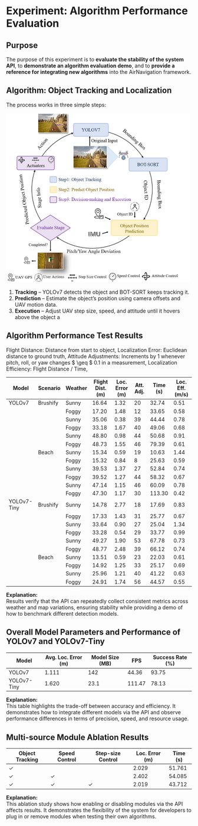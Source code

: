 # Experiment: Algorithm Performance Evaluation

## Purpose
The purpose of this experiment is to **evaluate the stability of the system API**, to **demonstrate an algorithm evaluation demo**, and to **provide a reference for integrating new algorithms** into the AirNavigation framework.

## Algorithm: Object Tracking and Localization

The process works in three simple steps:

<img src="algorithm.png" alt="algorithm" width="500">

1. **Tracking** – YOLOv7 detects the object and BOT-SORT keeps tracking it.  
2. **Prediction** – Estimate the object’s position using camera offsets and UAV motion data.  
3. **Execution** – Adjust UAV step size, speed, and attitude until it hovers above the object a


## Algorithm Performance Test Results

Flight Distance: Distance from start to object,
Localization Error: Euclidean distance to ground truth,
Attitude Adjustments: Increments by 1 whenever pitch, roll, or yaw changes $ \geq $ 0.1 in a measurement,
Localization Efficiency: Flight Distance / Time,


| Model       | Scenario  | Weather | Flight Dist. (m) | Loc. Error (m) | Att. Adj. | Time (s) | Loc. Eff. (m/s) |
|-------------|-----------|---------|------------------|----------------|-----------|----------|-----------------|
| YOLOv7      | Brushify | Sunny   | 16.64            | 1.32           | 20        | 32.74    | 0.51            |
|             |           | Foggy   | 17.20            | 1.48           | 12        | 33.65    | 0.58            |
|             |           | Sunny   | 35.06            | 0.38           | 39        | 44.44    | 0.78            |
|             |           | Foggy   | 33.18            | 1.67           | 40        | 49.06    | 0.68            |
|             |           | Sunny   | 48.80            | 0.98           | 44        | 50.68    | 0.91            |
|             |           | Foggy   | 48.73            | 1.55           | 46        | 79.39    | 0.61            |
|             | Beach    | Sunny   | 15.34            | 0.59           | 19        | 10.63    | 1.44            |
|             |           | Foggy   | 15.32            | 0.84           | 8         | 25.63    | 0.59            |
|             |           | Sunny   | 39.53            | 1.37           | 27        | 52.84    | 0.74            |
|             |           | Foggy   | 39.52            | 1.27           | 44        | 58.32    | 0.67            |
|             |           | Sunny   | 47.14            | 1.15           | 46        | 60.09    | 0.78            |
|             |           | Foggy   | 47.30            | 1.17           | 30        | 113.30   | 0.42            |
| YOLOv7-Tiny | Brushify | Sunny   | 14.78            | 2.77           | 18        | 17.69    | 0.83            |
|             |           | Foggy   | 17.33            | 1.43           | 31        | 25.77    | 0.67            |
|             |           | Sunny   | 33.64            | 0.90           | 27        | 25.04    | 1.34            |
|             |           | Foggy   | 33.28            | 0.54           | 29        | 33.77    | 0.99            |
|             |           | Sunny   | 49.27            | 1.90           | 53        | 67.78    | 0.73            |
|             |           | Foggy   | 48.77            | 2.48           | 39        | 66.12    | 0.74            |
|             | Beach    | Sunny   | 13.51            | 0.59           | 23        | 22.03    | 0.61            |
|             |           | Foggy   | 14.92            | 1.25           | 33        | 25.17    | 0.69            |
|             |           | Sunny   | 25.96            | 1.21           | 40        | 41.22    | 0.63            |
|             |           | Foggy   | 24.91            | 1.74           | 56        | 44.57    | 0.55            |

**Explanation:**  
Results verify that the API can repeatedly collect consistent metrics across weather and map variations, ensuring stability while providing a demo of how to benchmark different detection models.



## Overall Model Parameters and Performance of YOLOv7 and YOLOv7-Tiny

| Model       | Avg. Loc. Error (m) | Model Size (MB) | FPS   | Success Rate (%) |
|-------------|----------------------|-----------------|-------|------------------|
| YOLOv7      | 1.111                | 142             | 44.36 | 93.75            |
| YOLOv7-Tiny | 1.620                | 23.1            | 111.47| 78.13            |

**Explanation:**  
This table highlights the trade-off between accuracy and efficiency. It demonstrates how to integrate different models via the API and observe performance differences in terms of precision, speed, and resource usage.



## Multi-source Module Ablation Results

| Object Tracking | Speed Control | Step-size Control | Loc. Error (m) | Time (s) |
|-----------------|---------------|-------------------|----------------|----------|
| ✓               |               |                   | 2.029          | 51.761   |
| ✓               | ✓             |                   | 2.402          | 54.085   |
| ✓               | ✓             | ✓                 | 2.019          | 43.712   |

**Explanation:**  
This ablation study shows how enabling or disabling modules via the API affects results. It demonstrates the flexibility of the system for developers to plug in or remove modules when testing their own algorithms.

